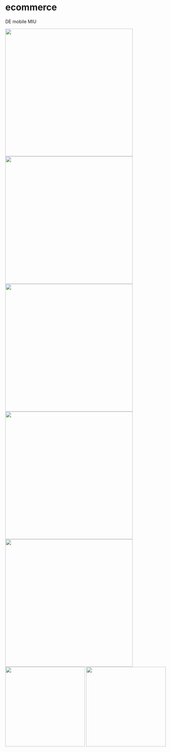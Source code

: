# ecommerce
DE mobile MIU
<div>
  <img src="1.png" width="400"   /> <img src="2.png" width="400"   />
 <img src="3.png" width="400"   /> <img src="4.png" width="400"   />
 <img src="5.png" width="400"   />
 <img src="6.b.png" width="250"   /> <img src="6-a.png" width="250"   />
</div>
